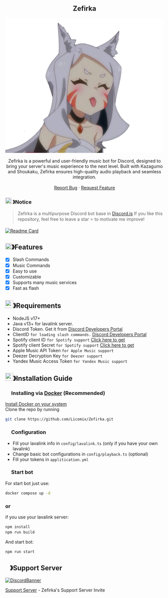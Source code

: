 <!-- PROJECT LOGO -->
<br />
<div style="text-align: center;">
  <h2>Zefirka</h2>
  <p align="center">
    <img src=".github/assets/shiro.png" alt="Shiro from Sewayaki Kitsune No Senko-San">
  </p>
  <p align="center">
    Zefirka is a powerful and user-friendly music bot for Discord, designed to bring your server's music experience to the next level. Built with Kazagumo and Shoukaku, Zefirka ensures high-quality audio playback and seamless integration.
    <br />
    <br />
    <a href="https://github.com/Licomix/Zefirka/issues">Report Bug</a>
    ·
    <a href="https://github.com/Licomix/Zefirka/issues">Request Feature</a>
  </p>
</div>


<!-- NOTICE -->
### <img src="https://cdn.discordapp.com/emojis/1055803759831294013.png" width="20px" height="20px"> 》Notice 

> Zefirka is a multipurpose Discord bot base in [Discord.js](https://github.com/Discordjs/discordjs)
If you like this repository, feel free to leave a star ⭐ to motivate me improve!


[![Readme Card](https://github-readme-stats.vercel.app/api/pin/?username=Licomix&repo=Zefirka&theme=tokyonight)](https://github.com/Licomix/Zefirka)
## <img src="https://cdn.discordapp.com/emojis/852881450667081728.gif" width="20px" height="20px">》Features
- [x] Slash Commands 
- [x] Music Commands
- [x] Easy to use
- [x] Customizable
- [x] Supports many music services
- [x] Fast as flash

<!-- REQUIREMENTS -->
## <img src="https://cdn.discordapp.com/emojis/1009754836314628146.gif" width="25px" height="25px">》Requirements
- NodeJS v17+
- Java v13+ for lavalink server.
- Discord Token. Get it from [Discord Developers Portal](https://discord.com/developers/applications)
- ClientID `for loading slash commands.` [Discord Developers Portal](https://discord.com/developers/applications)
- Spotify client ID `for Spotify support` [Click here to get](https://developer.spotify.com/dashboard/login)
- Spotify client Secret `for Spotify support` [Click here to get](https://developer.spotify.com/dashboard/login)
- Apple Music API Token `for Apple Music support`
- Deezer Decryption Key `for Deezer support`
- Yandex Music Access Token `for Yandex Music support`

<!-- INSTALLATION GUIDE -->
## <img src="https://cdn.discordapp.com/emojis/814216203466965052.png" width="25px" height="25px">》Installation Guide

### <img src="https://cdn.discordapp.com/emojis/1028680849195020308.png" width="15px" height="15px"> Installing via [Docker](https://www.docker.com/) (Recommended)
[Install Docker on your system](https://www.docker.com/get-started/)  <br>
Clone the repo by running
```bash
git clone https://github.com/Licomix/Zefirka.git
```
### <img src="https://cdn.discordapp.com/emojis/1028680849195020308.png" width="15px" height="15px"> Configuration
- Fill your lavalink info in `config/lavalink.ts` (only if you have your own lavalink)<br>
- Change basic bot configurations in `config/playback.ts` (optional)
- Fill your tokens in `applitication.yml`
### <img src="https://cdn.discordapp.com/emojis/1028680849195020308.png" width="15px" height="15px"> Start bot
For start bot just use:
```bash
docker compose up -d
```
### or
if you use your lavalink server:
```bash
npm install
npm run build
```
And start bot:
```bash
npm run start
```
<!-- SUPPORT SERVER -->
## <img src="https://cdn.discordapp.com/emojis/1036083490292244493.png" width="15px" height="15px">》Support Server
[![DiscordBanner](https://invidget.switchblade.xyz/77keb7smna)](https://discord.gg/77keb7smna)

[Support Server](https://discord.gg/77keb7smna) - Zefirka's Support Server Invite
